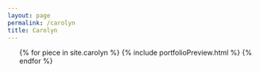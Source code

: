 ```yaml
---
layout: page
permalink: /carolyn
title: Carolyn
---
```


<ul class="post-list">
{% for piece in site.carolyn %}
	{% include portfolioPreview.html %}
{% endfor %}
</ul>